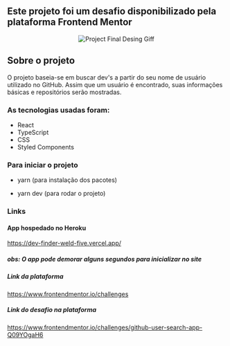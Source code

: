 ## Este projeto foi um desafio disponibilizado pela plataforma Frontend Mentor
<div align="center">
  
![Project Final Desing Giff](https://user-images.githubusercontent.com/43121767/161606035-6d0bfcdb-2ace-488e-85eb-fa81419167c0.gif)
</div>

## Sobre o projeto

O projeto baseia-se em buscar dev's a partir do seu nome de usuário utilizado no GitHub. Assim que um usuário é encontrado, suas informações básicas e repositórios serão mostradas.


### As tecnologias usadas foram:
- React
- TypeScript
- CSS 
- Styled Components


### Para iniciar o projeto

- yarn (para instalação dos pacotes)

- yarn dev (para rodar o projeto)

### Links
#### App hospedado no Heroku
https://dev-finder-weld-five.vercel.app/
##### obs: O app pode demorar alguns segundos para inicializar no site

##### Link da plataforma
https://www.frontendmentor.io/challenges

##### Link do desafio na plataforma
https://www.frontendmentor.io/challenges/github-user-search-app-Q09YOgaH6
